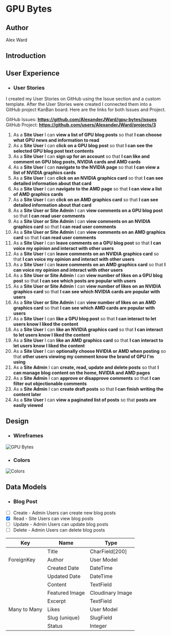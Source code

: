 # GPU Bytes

## Author
Alex Ward

## Introduction

## User Experience

* ### User Stories
I created my User Stories on GitHub using the Issue section and a custom template. After the User Stories were created I connected them into a GitHub project KanBan board. Here are the links for both Issues and Project.

GitHub Issues: __https://github.com/AlexanderJWard/gpu-bytes/issues__ \
GitHub Project: __https://github.com/users/AlexanderJWard/projects/3__

1. As a **Site User** I can **view a list of GPU blog posts** so that **I can choose what GPU news and information to read**
2. As a **Site User** I can **click on a GPU blog post** so that **I can see the selected GPU blog post text contents**
3. As a **Site User** I can **sign up for an account** so that **I can like and comment on GPU blog posts, NVIDIA cards and AMD cards**
4. As a **Site User** I can **navigate to the NVIDIA page** so that **I can view a list of NVIDIA graphics cards**
5. As a **Site User** I can **click on an NVIDIA graphics card** so that **I can see detailed information about that card**
6. As a **Site User** I can **navigate to the AMD page** so that **I can view a list of AMD graphics cards**
7. As a **Site User** I can **click on an AMD graphics card** so that **I can see detailed information about that card**
8. As a **Site User or Site Admin** I can **view comments on a GPU blog post** so that **I can read user comments**
9. As a **Site User or Site Admin** I can **view comments on an NVIDIA graphics card** so that **I can read user comments**
10. As a **Site User or Site Admin** I can **view comments on an AMD graphics card** so that **I can read user comments**
11. As a **Site User** I can **leave comments on a GPU blog post** so that **I can voice my opinion and interact with other users**
12. As a **Site User** I can **leave comments on an NVIDIA graphics card** so that **I can voice my opinion and interact with other users**
13. As a **Site User** I can **leave comments on an AMD graphics card** so that **I can voice my opinion and interact with other users**
14. As a **Site User or Site Admin** I can **view number of likes on a GPU blog post** so that **I can see which posts are popular with users**
15. As a **Site User or Site Admin** I can **view number of likes on an NVIDIA graphics card** so that **I can see which NVIDIA cards are popular with users**
16. As a **Site User or Site Admin** I can **view number of likes on an AMD graphics card** so that **I can see which AMD cards are popular with users**
17. As a **Site User** I can **like a GPU blog post** so that **I can interact to let users know I liked the content**
18. As a **Site User** I can **like an NVIDIA graphics card** so that **I can interact to let users know I liked the content**
19. As a **Site User** I can **like an AMD graphics card** so that **I can interact to let users know I liked the content**
20. As a **Site User** I can **optionally choose NVIDIA or AMD when posting** so that **other users viewing my comment know the brand of GPU I'm using**
21. As a **Site Admin** I can **create, read, update and delete posts** so that **I can manage blog content on the home, NVIDIA and AMD pages**
22. As a **Site Admin** I can **approve or disapprove comments** so that **I can filter out objectionable comments**
23. As a **Site Admin** I can **create draft posts** so that **I can finish writing the content later**
24. As a **Site User** I can **view a paginated list of posts** so that **posts are easily viewed**

## Design

* ### Wireframes
![GPU Bytes](https://user-images.githubusercontent.com/102811792/207378032-64592473-f19a-41ca-a864-ac54cb5e1818.png)

* ### Colors
![Colors](https://user-images.githubusercontent.com/102811792/207381246-07f2d0ae-68bd-47bd-9667-a55d109cbedf.png)

## Data Models

* ### Blog Post

- [ ] Create - Admin Users can create new blog posts
- [x] Read - Site Users can view blog posts 
- [ ] Update - Admin Users can update blog posts
- [ ] Delete - Admin Users can delete blog posts

| Key          | Name           | Type             |
|--------------|----------------|------------------|
|              | Title          | CharField[200]   |
| ForeignKey   | Author         | User Model       |
|              | Created Date   | DateTime         |
|              | Updated Date   | DateTime         |
|              | Content        | TextField        |
|              | Featured Image | Cloudinary Image |
|              | Excerpt        | TextField        |
| Many to Many | Likes          | User Model       |
|              | Slug (unique)  | SlugField        |
|              | Status         | Integer          |


